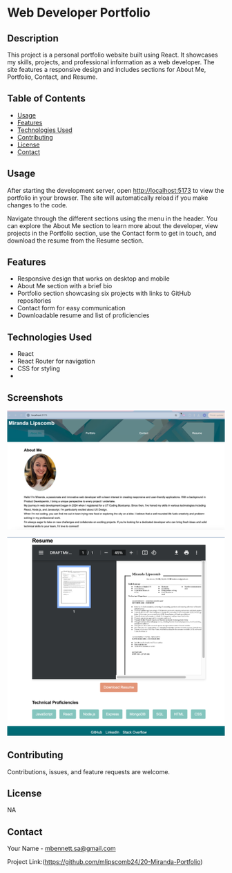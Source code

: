 
# Web Developer Portfolio

## Description

This project is a personal portfolio website built using React. It showcases my skills, projects, and professional information as a web developer. The site features a responsive design and includes sections for About Me, Portfolio, Contact, and Resume.

## Table of Contents


- [Usage](#usage)
- [Features](#features)
- [Technologies Used](#technologies-used)
- [Contributing](#contributing)
- [License](#license)
- [Contact](#contact)



## Usage
After starting the development server, open [http://localhost:5173](http://localhost:5173) to view the portfolio in your browser. The site will automatically reload if you make changes to the code.

Navigate through the different sections using the menu in the header. You can explore the About Me section to learn more about the developer, view projects in the Portfolio section, use the Contact form to get in touch, and download the resume from the Resume section.


## Features

- Responsive design that works on desktop and mobile
- About Me section with a brief bio
- Portfolio section showcasing six projects with links to GitHub repositories
- Contact form for easy communication
- Downloadable resume and list of proficiencies

## Technologies Used

- React
- React Router for navigation
- CSS for styling
-

## Screenshots

![About](/public/images/20_About.png)

![Resume](/public/images/20_Resume.png)
## Contributing

Contributions, issues, and feature requests are welcome. 

## License

NA

## Contact

Your Name - [mbennett.sa@gmail.com](mailto:mbennett.sa@gmail.com)

Project Link:(https://github.com/mlipscomb24/20-Miranda-Portfolio)
